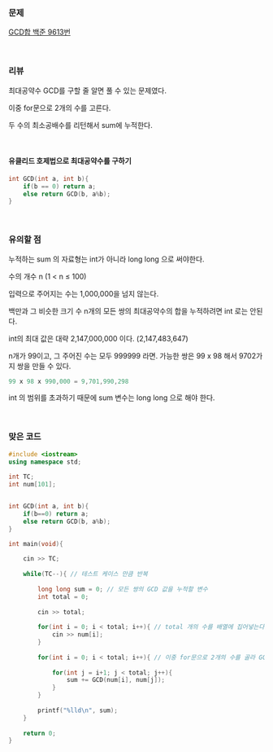 ### 문제

[GCD합  백준 9613번](https://www.acmicpc.net/problem/9613)

</br>

### 리뷰

최대공약수 GCD를 구할 줄 알면 풀 수 있는 문제였다. 

이중 for문으로 2개의 수를 고른다. 

두 수의 최소공배수를 리턴해서 sum에 누적한다. 

</br>

#### 유클리드 호제법으로 최대공약수를 구하기

```c++
int GCD(int a, int b){
	if(b == 0) return a;
	else return GCD(b, a%b);
}
```

</br>

### 유의할 점

누적하는 sum 의 자료형는 int가 아니라 long long 으로 써야한다. 

수의 개수 n (1 < n ≤ 100) 

입력으로 주어지는 수는 1,000,000을 넘지 않는다.

백만과 그 비슷한 크기 수 n개의 모든 쌍의 최대공약수의 합을 누적하려면  int 로는 안된다. 

int의 최대 값은 대략 2,147,000,000 이다.  (2,147,483,647)

n개가 99이고, 그 주어진 수는 모두 999999 라면. 가능한 쌍은 99 x 98 해서 9702가지 쌍을 만들 수 있다. 

```c++
99 x 98 x 990,000 = 9,701,990,298
```

int 의 범위를 초과하기 때문에 sum 변수는  long long 으로 해야 한다. 

</br> 

### 맞은 코드 

```c++
#include <iostream> 
using namespace std;
   
int TC;
int num[101];


int GCD(int a, int b){
	if(b==0) return a;
	else return GCD(b, a%b);
}

int main(void){
  
	cin >> TC; 	
   
   	while(TC--){ // 테스트 케이스 만큼 반복 
        
   		long long sum = 0; // 모든 쌍의 GCD 값을 누적할 변수 
		int total = 0;
		 
   		cin >> total; 
   		
   		for(int i = 0; i < total; i++){ // total 개의 수를 배열에 집어넣는다 
   			cin >> num[i];
		}
		
		for(int i = 0; i < total; i++){ // 이중 for문으로 2개의 수를 골라 GCD를 구한다 
			
			for(int j = i+1; j < total; j++){
				sum += GCD(num[i], num[j]);
			}	
		}
		
		printf("%lld\n", sum);
	}
	
	return 0;	
} 
```

 
